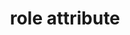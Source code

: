 ---
{
  "title": "role attribute",
  "description": "The role attribute is used to convey the purpose of various elements to users of assistive technology. While the role attribute is defined in ARIA, these expectations test the attribute as implemented in HTML.",
  "category": "html",
  "keywords": [
    "role attribute"
  ],
  "last_test_date": "2019-12-02",
  "test_results_url": "https://a11ysupport.io/tech/html/role_attribute",
  "test_url": "https://a11ysupport.io/tech/html/role_attribute",
  "stats": {
    "dragon_win": {
      "chrome": {
        "78": "a"
      }
    },
    "jaws": {
      "chrome": {
        "78": "y"
      },
      "ie": {
        "11": "a"
      },
      "firefox": {
        "70": "y"
      }
    },
    "narrator": {
      "edge": {
        "44": "y"
      }
    },
    "nvda": {
      "chrome": {
        "78": "a"
      },
      "firefox": {
        "70": "y"
      }
    },
    "talkback": {
      "and_chr": {
        "78": "y"
      }
    },
    "va_and": {
      "and_chr": {
        "78": "a"
      }
    },
    "vo_ios": {
      "ios_saf": {
        "13.2.3": "a"
      }
    },
    "vo_macos": {
      "safari": {
        "13.0.3": "y"
      }
    },
    "orca": {
      "firefox": {
        "70": "y"
      }
    },
    "vc_ios": {
      "ios_saf": {
        "13.2.3": "na"
      }
    },
    "vc_macos": {
      "safari": {
        "13.0.3": "a"
      }
    },
    "wsr": {
      "chrome": {
        "78": "a"
      }
    }
  },
  "links": {
    "WHATWG HTML spec for the role attribute": "https://html.spec.whatwg.org/multipage/infrastructure.html#attr-aria-role",
    "ARIA 1.1 spec for the role attribute": "https://www.w3.org/TR/wai-aria-1.1/#host_general_role",
    "Additional information about the role attribute in the ARIA 1.2 spec (draft)": "https://www.w3.org/TR/wai-aria-1.2/#introroles"
  }
}
---